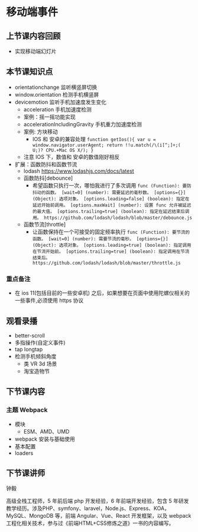 # 移动端事件

## 上节课内容回顾
- 实现移动端幻灯片

## 本节课知识点
- orientationchange 监听横竖屏切换
- window.orientation 检测手机横竖屏
- devicemotion 监听手机加速度发生变化
  - acceleration 手机加速度检测
  - 案例：摇一摇功能实现
  - accelerationIncludingGravity 手机重力加速度检测
  - 案例: 方块移动
    - IOS 和 安卓的兼容处理
    `
      function getIos(){
          var u = window.navigator.userAgent;
          return !!u.match(/\(i[^;]+;( U;)? CPU.+Mac OS X/);
      }
    `
  - 注意 IOS 下，数值和 安卓的数值刚好相反  
- 扩展：函数防抖和函数节流
  - lodash https://www.lodashjs.com/docs/latest
  - 函数防抖[debounce]
    - 希望函数只执行一次，哪怕我进行了多次调用
    `
      func (Function): 要防抖动的函数。
      [wait=0] (number): 需要延迟的毫秒数。
      [options={}] (Object): 选项对象。
      [options.leading=false] (boolean): 指定在延迟开始前调用。
      [options.maxWait] (number): 设置 func 允许被延迟的最大值。
      [options.trailing=true] (boolean): 指定在延迟结束后调用。
      https://github.com/lodash/lodash/blob/master/debounce.js
    `
  - 函数节流[throttle]
    - 让函数保持在一个可接受的固定频率执行
    `
      func (Function): 要节流的函数。
      [wait=0] (number): 需要节流的毫秒。
      [options={}] (Object): 选项对象。
      [options.leading=true] (boolean): 指定调用在节流开始前。
      [options.trailing=true] (boolean): 指定调用在节流结束后。
      https://github.com/lodash/lodash/blob/master/throttle.js
    `
### 重点备注
- 在 ios 11(包括目前的一些安卓机) 之后，如果想要在页面中使用陀螺仪相关的一些事件,必须使用 https 协议

## 观看录播
- better-scroll
- 多指操作(自定义事件)
- tap longtap
- 检测手机倾斜角度
  - 类 VR 3d 场景
  - 淘宝造物节

## 下节课内容
### 主题 Webpack
- 模块
    - ESM、AMD、UMD
- webpack 安装与基础使用
- 基本配置
- loaders

## 下节课讲师
钟毅

高级全栈工程师，5 年前后端 php 开发经验，6 年前端开发经验，包含 5 年研发教学经历。涉及PHP、symfony、laravel，Node.js、Express、KOA，MySQL、MongoDB 等，前端 Angular、Vue、React 开发框架，以及 webpack 工程化相关技术，参与过《前端HTML+CSS修炼之道》一书的内容编写。





 




